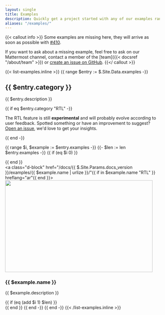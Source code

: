 ```yaml
---
layout: single
title: Examples
description: Quickly get a project started with any of our examples ranging from using parts of the framework to custom components and layouts.
aliases: "/examples/"
---
```


{{< callout info >}}
Some examples are missing here, they will arrive as soon as possible with [#410](https://github.com/Orange-OpenSource/Orange-Boosted-Bootstrap/issues/410).

If you want to ask about a missing example, feel free to ask on our Mattermost channel, contact a member of the [team]({{< docsref "/about/team" >}}) or [create an issue on GitHub](https://github.com/Orange-OpenSource/Orange-Boosted-Bootstrap/issues/new?assignees=&labels=feature&template=feature_request.yml&title=Suggest+a+new+feature).
{{</ callout >}}

{{< list-examples.inline >}}
{{ range $entry := $.Site.Data.examples -}}
  <h2 id="{{ $entry.category | urlize }}">{{ $entry.category }}</h2>
  <p>{{ $entry.description }}</p>
  {{ if eq $entry.category "RTL" -}}
    <div class="bd-callout bd-callout-warning">
      <p>The RTL feature is still <strong>experimental</strong> and will probably evolve according to user feedback. Spotted something or have an improvement to suggest? <a href="{{ $.Site.Params.repo }}/issues/new">Open an issue</a>, we'd love to get your insights.</p>
    </div>
  {{ end -}}

  {{ range $i, $example := $entry.examples -}}
    {{- $len := len $entry.examples -}}
    {{ if (eq $i 0) }}<div class="row">{{ end }}
      <div class="col-sm-6 col-md-4 col-xl-3 mb-3">
        <a class="d-block" href="/docs/{{ $.Site.Params.docs_version }}/examples/{{ $example.name | urlize }}/"{{ if in $example.name "RTL" }} hreflang="ar"{{ end }}>
          <img class="img-thumbnail mb-3" srcset="/docs/{{ $.Site.Params.docs_version }}/assets/img/examples/{{ $example.name | urlize }}.png,
                                                  /docs/{{ $.Site.Params.docs_version }}/assets/img/examples/{{ $example.name | urlize }}@2x.png 2x"
                                          src="/docs/{{ $.Site.Params.docs_version }}/assets/img/examples/{{ $example.name | urlize }}.png"
                                          alt=""
                                          width="480" height="300"
                                          loading="lazy">
          <h3 class="h5 mb-1">{{ $example.name }}</h3>
        </a>
        <p class="text-muted">{{ $example.description }}</p>
      </div>
    {{ if (eq (add $i 1) $len) }}</div>{{ end }}
  {{ end -}}
{{ end -}}
{{< /list-examples.inline >}}
